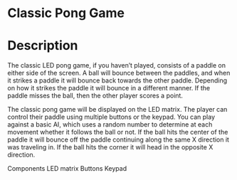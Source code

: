 # Classic Pong Game

# Description
The classic LED pong game, if you haven’t played, consists of a paddle on either side of the screen. A ball will bounce between the paddles, and when it strikes a paddle it will bounce back towards the other paddle. Depending on how it strikes the paddle it will bounce in a different manner. If the paddle misses the ball, then the other player scores a point.

The classic pong game will be displayed on the LED matrix. The player can control their paddle using multiple buttons or the keypad. You can play against a basic AI, which uses a random number to determine at each movement whether it follows the ball or not. If the ball hits the center of the paddle it will bounce off the paddle continuing along the same X direction it was traveling in. If the ball hits the corner it will head in the opposite X direction.

Components
LED matrix
Buttons
Keypad
